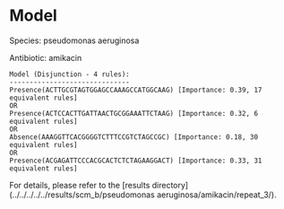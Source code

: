
# Model

Species: pseudomonas aeruginosa

Antibiotic: amikacin

```
Model (Disjunction - 4 rules):
------------------------------
Presence(ACTTGCGTAGTGGAGCCAAAGCCATGGCAAG) [Importance: 0.39, 17 equivalent rules]
OR
Presence(ACTCCACTTGATTAACTGCGGAAATTCTAAG) [Importance: 0.32, 6 equivalent rules]
OR
Absence(AAAGGTTCACGGGGTCTTTCCGTCTAGCCGC) [Importance: 0.18, 30 equivalent rules]
OR
Presence(ACGAGATTCCCACGCACTCTCTAGAAGGACT) [Importance: 0.33, 31 equivalent rules]

```

For details, please refer to the [results directory](../../../../../results/scm_b/pseudomonas aeruginosa/amikacin/repeat_3/).

